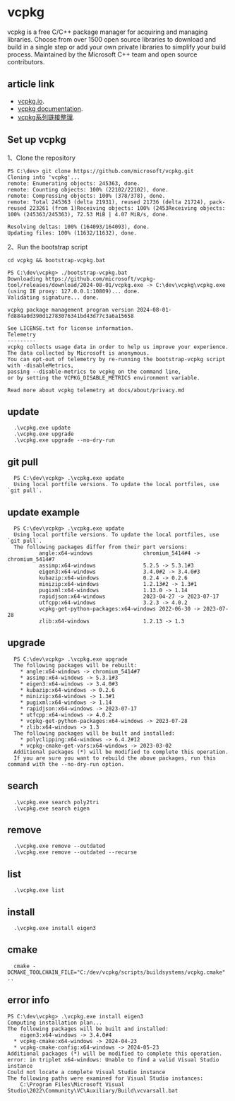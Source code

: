 # vcpkg

vcpkg is a free C/C++ package manager for acquiring and managing libraries. Choose from over 1500 open source libraries to download and build in a single step or add your own private libraries to simplify your build process. Maintained by the Microsoft C++ team and open source contributors.


## article link

- [vcpkg.io](https://vcpkg.io/en/).
- [vcpkg documentation](https://learn.microsoft.com/en-us/vcpkg/).
- [vcpkg系列链接整理](https://zhuanlan.zhihu.com/p/564608106/).

## Set up vcpkg

1、Clone the repository
```
PS C:\dev> git clone https://github.com/microsoft/vcpkg.git
Cloning into 'vcpkg'...
remote: Enumerating objects: 245363, done.
remote: Counting objects: 100% (22102/22102), done.
remote: Compressing objects: 100% (378/378), done.
remote: Total 245363 (delta 21931), reused 21736 (delta 21724), pack-reused 223261 (from 1)Receiving objects: 100% (2453Receiving objects: 100% (245363/245363), 72.53 MiB | 4.07 MiB/s, done.

Resolving deltas: 100% (164093/164093), done.
Updating files: 100% (11632/11632), done.
```

2、Run the bootstrap script
```
cd vcpkg && bootstrap-vcpkg.bat
```

```
PS C:\dev\vcpkg> ./bootstrap-vcpkg.bat
Downloading https://github.com/microsoft/vcpkg-tool/releases/download/2024-08-01/vcpkg.exe -> C:\dev\vcpkg\vcpkg.exe (using IE proxy: 127.0.0.1:10809)... done.
Validating signature... done.

vcpkg package management program version 2024-08-01-fd884a0d390d12783076341bd43d77c3a6a15658

See LICENSE.txt for license information.
Telemetry
---------
vcpkg collects usage data in order to help us improve your experience.
The data collected by Microsoft is anonymous.
You can opt-out of telemetry by re-running the bootstrap-vcpkg script with -disableMetrics,
passing --disable-metrics to vcpkg on the command line,
or by setting the VCPKG_DISABLE_METRICS environment variable.

Read more about vcpkg telemetry at docs/about/privacy.md
```

## update
```
  .\vcpkg.exe update
  .\vcpkg.exe upgrade
  .\vcpkg.exe upgrade --no-dry-run
```

## git pull
```
  PS C:\dev\vcpkg> .\vcpkg.exe update
  Using local portfile versions. To update the local portfiles, use `git pull`.
```
 
## update example
```
  PS C:\dev\vcpkg> .\vcpkg.exe update
  Using local portfile versions. To update the local portfiles, use `git pull`.
  The following packages differ from their port versions:
          angle:x64-windows                chromium_5414#4 -> chromium_5414#7
          assimp:x64-windows               5.2.5 -> 5.3.1#3
          eigen3:x64-windows               3.4.0#2 -> 3.4.0#3
          kubazip:x64-windows              0.2.4 -> 0.2.6
          minizip:x64-windows              1.2.13#2 -> 1.3#1
          pugixml:x64-windows              1.13.0 -> 1.14
          rapidjson:x64-windows            2023-04-27 -> 2023-07-17
          utfcpp:x64-windows               3.2.3 -> 4.0.2
          vcpkg-get-python-packages:x64-windows 2022-06-30 -> 2023-07-28
          zlib:x64-windows                 1.2.13 -> 1.3  
```

## upgrade
```
  PS C:\dev\vcpkg> .\vcpkg.exe upgrade
  The following packages will be rebuilt:
    * angle:x64-windows -> chromium_5414#7
    * assimp:x64-windows -> 5.3.1#3
    * eigen3:x64-windows -> 3.4.0#3
    * kubazip:x64-windows -> 0.2.6
    * minizip:x64-windows -> 1.3#1
    * pugixml:x64-windows -> 1.14
    * rapidjson:x64-windows -> 2023-07-17
    * utfcpp:x64-windows -> 4.0.2
    * vcpkg-get-python-packages:x64-windows -> 2023-07-28
    * zlib:x64-windows -> 1.3
  The following packages will be built and installed:
    * polyclipping:x64-windows -> 6.4.2#12
    * vcpkg-cmake-get-vars:x64-windows -> 2023-03-02
  Additional packages (*) will be modified to complete this operation.
  If you are sure you want to rebuild the above packages, run this command with the --no-dry-run option.		  
```

## search
```
  .\vcpkg.exe search poly2tri
  .\vcpkg.exe search eigen
```

## remove

```
  .\vcpkg.exe remove --outdated
  .\vcpkg.exe remove --outdated --recurse
```

  
## list
```
  .\vcpkg.exe list  
```
  
## install
```
  .\vcpkg.exe install eigen3
``` 

## cmake
```
  cmake -DCMAKE_TOOLCHAIN_FILE="C:/dev/vcpkg/scripts/buildsystems/vcpkg.cmake" ..  
```  

## error info

```
PS C:\dev\vcpkg> .\vcpkg.exe install eigen3
Computing installation plan...
The following packages will be built and installed:
    eigen3:x64-windows -> 3.4.0#4
  * vcpkg-cmake:x64-windows -> 2024-04-23
  * vcpkg-cmake-config:x64-windows -> 2024-05-23
Additional packages (*) will be modified to complete this operation.
error: in triplet x64-windows: Unable to find a valid Visual Studio instance
Could not locate a complete Visual Studio instance
The following paths were examined for Visual Studio instances:
    C:\Program Files\Microsoft Visual Studio\2022\Community\VC\Auxiliary/Build\vcvarsall.bat
```